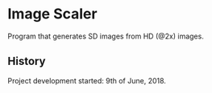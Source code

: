 # Image Scaler
Program that generates SD images from HD (@2x) images.

## History
Project development started: 9th of June, 2018.